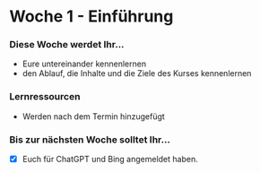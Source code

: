 # Woche 1 - Einführung

### Diese Woche werdet Ihr...

* Eure untereinander kennenlernen
* den Ablauf, die Inhalte und die Ziele des Kurses kennenlernen



### Lernressourcen

* Werden nach dem Termin hinzugefügt

### Bis zur nächsten Woche solltet Ihr...

* [x] Euch für ChatGPT und Bing angemeldet haben.

